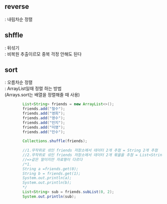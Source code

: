 ## reverse
: 내림차순 정렬

## shffle
: 뒤섞기  
: 비복원 추출이르모 중복 걱정 안해도 된다

## sort
: 오름차순 정렬  
: ArrayList일때 정렬 하는 방법  
(Arrays.sort는 배열을 정렬해줄 때 사용)

```java
		List<String> friends = new ArrayList<>();
		friends.add("철수");
		friends.add("영희");
		friends.add("영수");
		friends.add("민지");
		friends.add("미영");
		friends.add("민수");
		
		Collections.shuffle(friends);
		
		//1.무작위로 섞인 friends 저장소에서 데이터 2개 추첨 = String 2개 추첨
		//2.무작위로 섞인 friends 저장소에서 데이터 2개 묶을을 추첨 = List<String> 추첨
		//=>같은 말이지만 자료형이 다르다
		/*1.
		String a =friends.get(0);
		String b = friends.get(1);
		System.out.println(a);
		System.out.println(b);
		*/
		List<String> sub = friends.subList(0, 2);
		System.out.println(sub);
```
